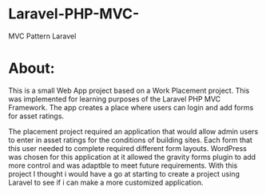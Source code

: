 # Laravel-PHP-MVC-
MVC Pattern Laravel


# About:
This is a small Web App project based on a Work Placement project. This was implemented for learning purposes of the Laravel PHP MVC Framework. The app creates a place where users can login and add forms for asset ratings.

The placement project required an application that would allow admin users to enter in asset ratings for the conditions of building sites. Each form that this user needed to complete required different form layouts. WordPress was chosen for this application at it allowed the gravity forms plugin to add more control and was adaptble to meet future requirements. 
With this project I thought i would have a go at starting to create a project using Laravel to see if i can make a more customized application.
